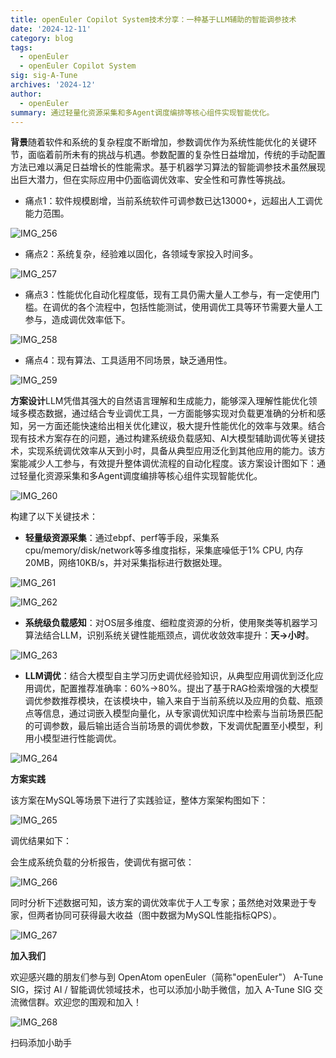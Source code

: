 ```yaml
---
title: openEuler Copilot System技术分享：一种基于LLM辅助的智能调参技术
date: '2024-12-11'
category: blog
tags:
  - openEuler
  - openEuler Copilot System
sig: sig-A-Tune
archives: '2024-12'
author:
  - openEuler
summary: 通过轻量化资源采集和多Agent调度编排等核心组件实现智能优化。
---
```




**背景**随着软件和系统的复杂程度不断增加，参数调优作为系统性能优化的关键环节，面临着前所未有的挑战与机遇。参数配置的复杂性日益增加，传统的手动配置方法已难以满足日益增长的性能需求。基于机器学习算法的智能调参技术虽然展现出巨大潜力，但在实际应用中仍面临调优效率、安全性和可靠性等挑战。

-   痛点1：软件规模剧增，当前系统软件可调参数已达13000+，远超出人工调优能力范围。

![IMG\_256](./media/image1.webp)

-   痛点2：系统复杂，经验难以固化，各领域专家投入时间多。

![IMG\_257](./media/image2.webp)

-   痛点3：性能优化自动化程度低，现有工具仍需大量人工参与，有一定使用门槛。在调优的各个流程中，包括性能测试，使用调优工具等环节需要大量人工参与，造成调优效率低下。

![IMG\_258](./media/image3.webp)

-   痛点4：现有算法、工具适用不同场景，缺乏通用性。

![IMG\_259](./media/image4.webp)

**方案设计**LLM凭借其强大的自然语言理解和生成能力，能够深入理解性能优化领域多模态数据，通过结合专业调优工具，一方面能够实现对负载更准确的分析和感知，另一方面还能快速给出相关优化建议，极大提升性能优化的效率与效果。结合现有技术方案存在的问题，通过构建系统级负载感知、AI大模型辅助调优等关键技术，实现系统调优效率从天到小时，具备从典型应用泛化到其他应用的能力。该方案能减少人工参与，有效提升整体调优流程的自动化程度。该方案设计图如下：通过轻量化资源采集和多Agent调度编排等核心组件实现智能优化。

![IMG\_260](./media/image5.webp)

构建了以下关键技术：

-   **轻量级资源采集**：通过ebpf、perf等手段，采集系cpu/memory/disk/network等多维度指标，采集底噪低于1%
    CPU, 内存20MB，网络10KB/s，并对采集指标进行数据处理。

![IMG\_261](./media/image6.webp)

![IMG\_262](./media/image7.webp)

-   **系统级负载感知**：对OS层多维度、细粒度资源的分析，使用聚类等机器学习算法结合LLM，识别系统关键性能瓶颈点，调优收敛效率提升：**天→小时**。

![IMG\_263](./media/image8.webp)

-   **LLM调优**：结合大模型自主学习历史调优经验知识，从典型应用调优到泛化应用调优，配置推荐准确率：60%→80%。提出了基于RAG检索增强的大模型调优参数推荐模块，在该模块中，输入来自于当前系统以及应用的负载、瓶颈点等信息，通过词嵌入模型向量化，从专家调优知识库中检索与当前场景匹配的可调参数，最后输出适合当前场景的调优参数，下发调优配置至小模型，利用小模型进行性能调优。

![IMG\_264](./media/image9.webp)

**方案实践**

该方案在MySQL等场景下进行了实践验证，整体方案架构图如下：

![IMG\_265](./media/image10.webp)

调优结果如下：


会生成系统负载的分析报告，使调优有据可依：



![IMG\_266](./media/image11.webp)

同时分析下述数据可知，该方案的调优效率优于人工专家；虽然绝对效果逊于专家，但两者协同可获得最大收益（图中数据为MySQL性能指标QPS）。


![IMG\_267](./media/image12.webp)

**加入我们**

欢迎感兴趣的朋友们参与到 OpenAtom
openEuler（简称\"openEuler\"） A-Tune SIG，探讨 AI /
智能调优领域技术，也可以添加小助手微信，加入 A-Tune SIG
交流微信群。欢迎您的围观和加入！

![IMG\_268](./media/image13.webp)

扫码添加小助手


